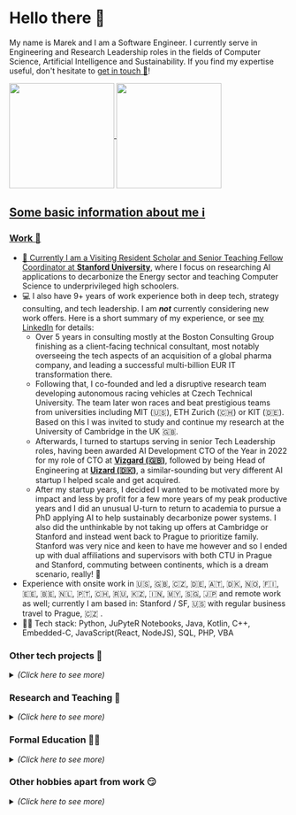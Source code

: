 # Hello there 👋

My name is Marek and I am a Software Engineer. I currently serve in Engineering and Research Leadership roles in the fields of Computer Science, Artificial Intelligence and Sustainability. If you find my expertise useful, don't hesitate to [get in touch 📨](mailto:marek.miltner@cvut.cz)!

<a href="https://github.com/Plavit">
  <img align="center" height="190" src="https://github-readme-stats-git-master.plavit.vercel.app/api?username=Plavit&count_private=true&show_icons=true&include_all_commits=true&cache_seconds=7200" />
</a>

<!--
Unused original GitHub Readme stats:
<a href="https://github.com/Plavit">
  <img align="center" height="190" src="https://github-readme-stats.vercel.app/api?username=Plavit&count_private=true&show_icons=false&include_all_commits=true&cache_seconds=7200" />
<!-- -->

<!-- TODO fix
<a href="https://github.com/Plavit">
  <img align="center" height="190" src="https://github-readme-stats.vercel.app/api/top-langs?username=Plavit&langs_count=10&layout=compact&include_all_commits=true&cache_seconds=14400" />
</a>
-->

<!--
Unused custom GitHub Readme stats:-->
<a href="https://github.com/Plavit">
  <img align="center" height="190" src="https://github-readme-stats-git-master.plavit.vercel.app/api/top-langs?username=Plavit&langs_count=10&layout=compact&include_all_commits=false&cache_seconds=14400" />


<!--
GitHub Readme stats from: https://github.com/anuraghazra/github-readme-stats
-->

## Some basic information about me ℹ
### Work 💼
- 🤖 Currently I am a Visiting Resident Scholar and Senior Teaching Fellow Coordinator at [__Stanford University__](https://profiles.stanford.edu/marek-miltner), where I focus on researching AI applications to decarbonize the Energy sector and teaching Computer Science to underprivileged high schoolers. 
- 💻 I also have 9+ years of work experience both in deep tech, strategy consulting, and tech leadership. I am ***not*** currently considering new work offers<!--, [let me know your proposals 💌](mailto:marek.szeles@eforce.cvut.cz)-->. Here is a short summary of my experience, or see [my LinkedIn](https://www.linkedin.com/in/marek-szeles/) for details:
   - Over 5 years in consulting mostly at the Boston Consulting Group finishing as a client-facing technical consultant, most notably overseeing the tech aspects of an acquisition of a global pharma company, and leading a successful multi-billion EUR IT transformation there.
   - Following that, I co-founded and led a disruptive research team developing autonomous racing vehicles at Czech Technical University. The team later won races and beat prestigious teams from universities including MIT (🇺🇸), ETH Zurich (🇨🇭) or KIT (🇩🇪). Based on this I was invited to study and continue my research at the University of Cambridge in the UK 🇬🇧.
   - Afterwards, I turned to startups serving in senior Tech Leadership roles, having been awarded AI Development CTO of the Year in 2022 for my role of CTO at [__Vizgard (🇬🇧)__](https://www.vizgard.com), followed by being Head of Engineering at [__Uizard (🇩🇰)__](https://www.uizard.io), a similar-sounding but very different AI startup I helped scale and get acquired.
   - After my startup years, I decided I wanted to be motivated more by impact and less by profit for a few more years of my peak productive years and I did an unusual U-turn to return to academia to pursue a PhD applying AI to help sustainably decarbonize power systems. I also did the unthinkable by not taking up offers at Cambridge or Stanford and instead went back to Prague to prioritize family. Stanford was very nice and keen to have me however and so I ended up with dual affiliations and supervisors with both CTU in Prague and Stanford, commuting between continents, which is a dream scenario, really! 🙌
- Experience with onsite work in 🇺🇸, 🇬🇧, 🇨🇿, 🇩🇪, 🇦🇹, 🇩🇰, 🇳🇴, 🇫🇮, 🇪🇪, 🇧🇪, 🇳🇱, 🇵🇹, 🇨🇭, 🇷🇺, 🇰🇿, 🇮🇳, 🇲🇾, 🇸🇬, 🇯🇵 and remote work as well; currently I am based in: Stanford / SF, 🇺🇸 with regular business travel to Prague, 🇨🇿  <!---->. <!-- TODO add CV sometime -->
- 👨‍💻 Tech stack: Python, JuPyteR Notebooks, Java, Kotlin, C++, Embedded-C, JavaScript(React, NodeJS), SQL, PHP, VBA


<h3> Other tech projects 👀 </h3>

<details>
<summary><i>(Click here to see more)</i></summary>
  
- 🙏 I am an avid member of the Open Source Software community. Highlighted projects I contributed to: 
   - [🏢 Dashboard for comparing eGovernment levels in different countries (Python)](https://github.com/Plavit/eGovernment-index-dashboard-international)
   - [🎖 A military tactical symbol framework and generator (Javascript)](https://github.com/Military-Tactical-Graphics/)
   - [🚨 An autonomous vehicle racing simulator (C++)](https://github.com/FS-Driverless/Formula-Student-Driverless-Simulator)
- 💪 As a big fan of agile innovation, I have successfully competed at several hackathons, feel free to [check out my DevPost portfolio as well](https://devpost.com/marekszeles) if interested.
- 🏎 What I am most proud of: I founded and led a team of students that built the first autonomous racecar in my country! [Check it out - eForce Driverless at Czech Technical University](https://eforce.cvut.cz/en/driverless/)
</details>

<h3> Research and Teaching 🧪 </h3>

<details>
<summary><i>(Click here to see more)</i></summary>
  
- 🔬Although it is not my primary focus at the moment, I am a published author and you can find my research on [Google Scholar](https://scholar.google.cz/citations?user=da4SgH8AAAAJ&hl=cs&oi=ao). My research affiliations are as follows:
   - 2023-present: [LIMESS (CTU)](https://limess-lab.com/); AI for Sustainable Energy and Mobility Systems
   - 2023-present: [Stanford Sustainable Systems Lab (S3L)](https://ramr.sites.stanford.edu/); AI for Sustainable Energy
   - 2021-2022: [GAEIA (Stanford)](https://humanrights.stanford.edu/); AI for Sustainability
   - 2020-2021: [CUSPE (Cambridge)](http://www.cuspe.org/); Technology Policy
   - 2018-2020: [TRACE LAB (CTU, KU Leuven, Cambridge)](https://www.trace-lab.com/); Autonomous Driving
   - 2016-2018: [STILL (Czech Technical University)](http://still.felk.cvut.cz/members.html); Software Quality  
- 👨‍🏫 I love teaching! I have already taught several courses at university level in the past 5 years:
   - CEE 272T: SmartGrids and Advanced Power Systems Seminar Guest Lecturer (Stanford University, Winter 24)
   - CS105: CS Teaching Fellow Coordinator and Technical Expert (Stanford University, Winter 24)
   - B6B36RSP: Software Project Management Teaching Fellow (Czech Technical University, Winter 24)
   - CS106A CIP: Python Senior Section Leader; Sustainable AI Lecturer (Stanford University, Spring 24)
   - CS105: CS Teaching Fellow Coordinator (Stanford University, Winter 23)
   - CS105: CS Senior Section Leader (Stanford University, Winter 23)
   - CS106A CIP: Python Senior Section Leader (Stanford University, Spring 23)
   - B6B36TS1: Software Quality Teaching Fellow (Czech Technical University, Spring 23)
   - CS105: CS Senior Section Leader (Stanford University, Winter 22)
   - B6B36RSP: Software Project Management Teaching Fellow (Czech Technical University, Spring 22)
   - CMDIGN: AI for Digital Procurement Lecturer (University of Chemistry and Technology, Winter 21)
   - CS106A CIP: Python Senior Section Leader; Teacher Mentor (Stanford University, Spring 21)
   - CS50: Python Seminar Mentor (Harvard University, Winter 20)
   - CS106A CIP: Python Section Leader (Stanford University, Spring 20)
   - B6B36PJC: C/C++ Programming Teaching Fellow (Czech Technical University, Winter 19)
   - B6B36TS1: Software Quality Teaching Fellow (Czech Technical University, Spring 19)

</details>

<h3> Formal Education 👨‍🎓 </h3>

<details>
<summary><i>(Click here to see more)</i></summary>
  
- 👨‍🔬 I contributed as a PhD-level researcher at Stanford, Cambridge and Czech Technical University, see my profile on [Google Scholar](https://scholar.google.cz/citations?user=da4SgH8AAAAJ&hl=cs&oi=ao).
- 🏫 I finished studying MPhil in Technology Policy at University of Cambridge, Judge Business School. There, I served as a full committee member for the [Artificial Intelliegence society](http://cuai.org.uk/committee/).
- 🎓 I have graduated with an Engineering degree (Ing./MEng Summa Cum Laude) in Software Engineering, Artificial Intelligence and Innovation Management from Czech Technical University.

<!--
  - My Bachelor Thesis concerns the potential expansion of a racecar business through a custom Augmented Reality (AR) app, you can find the thesis *here* and the app repo *here*
  - My Engineer's Diploma Thesis covers how I created the first Czech custom fully autonomous vehicle, thesis can be found *here* and the research team repos still live on *here*
-->
- 👨‍💼 I also hold an MBA from Quantic School of Business and Technology


</details>

<h3> Other hobbies apart from work 😏</h3>

<details>
<summary><i>(Click here to see more)</i></summary>
  
- 🎭 I enjoy amateur theatre, reading and ballroom dancing, although I did not have enough time to dedicate to it as of late.
- 🎢 As a fan of thrills, my ideal teambuilding exercise involves GoKarts, Rollercoasters or a climbing wall!
- 🧑‍🎓 I love teaching as a way to reconnect with talent that is just starting out, and have even mentored impressive individuals to give back to society and help them achieve new heights. If you are an up and coming, ambitious student or young professional, don't hesitate to reach out and start a conversation!
<!--- 🎮 Lately I got back into gaming to take my mind off work in my free time, especially recing simulations - here is my PlayStation profile:

  ![img](https://card.psnprofiles.com/2/plavit.png)-->

</details>



<!--
**Plavit/Plavit** is a ✨ _special_ ✨ repository because its `README.md` (this file) appears on your GitHub profile.

Here are some ideas to get you started:

- 🔭 I’m currently working on ...
- 🌱 I’m currently learning ...
- 👯 I’m looking to collaborate on ...
- 🤔 I’m looking for help with ...
- 💬 Ask me about ...
- 📫 How to reach me: ...
- 😄 Pronouns: ...
- ⚡ Fun fact: ...
-->
